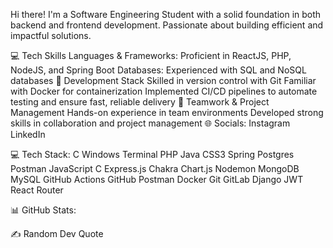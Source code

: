  Hi there!
I'm a Software Engineering Student with a solid foundation in both backend and frontend development. Passionate about building efficient and impactful solutions.

💻 Tech Skills
Languages & Frameworks:
Proficient in ReactJS, PHP, NodeJS, and Spring Boot
Databases:
Experienced with SQL and NoSQL databases
🔧 Development Stack
Skilled in version control with Git
Familiar with Docker for containerization
Implemented CI/CD pipelines to automate testing and ensure fast, reliable delivery
🤝 Teamwork & Project Management
Hands-on experience in team environments
Developed strong skills in collaboration and project management
🌐 Socials:
Instagram LinkedIn

💻 Tech Stack:
C Windows Terminal PHP Java CSS3 Spring Postgres Postman JavaScript C Express.js Chakra Chart.js Nodemon MongoDB MySQL GitHub Actions GitHub Postman Docker Git GitLab Django JWT React Router

📊 GitHub Stats:




✍️ Random Dev Quote

